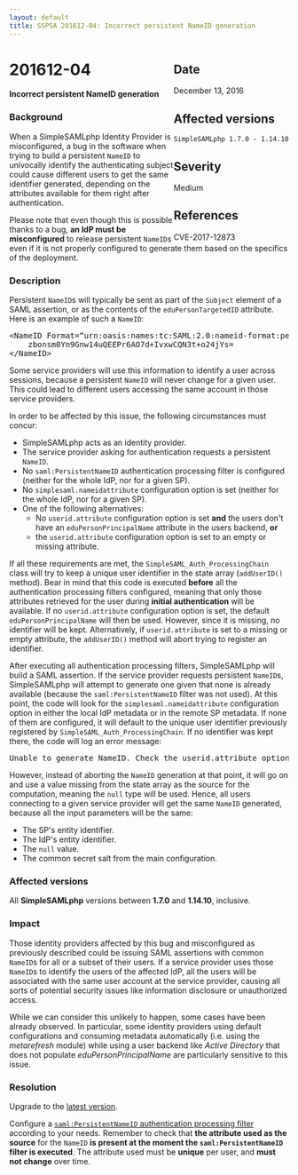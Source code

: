 ```yaml
---
layout: default
title: SSPSA 201612-04: Incorrect persistent NameID generation
---
```


<div class="sidebar-warning" style="float: right;">
<h2>Date</h2>
December 13, 2016
<h2>Affected versions</h2>
<code>SimpleSAMLphp 1.7.0 - 1.14.10</code>
<h2>Severity</h2>
Medium
<h2>References</h2>
CVE-2017-12873
</div>

# 201612-04

**Incorrect persistent NameID generation**

### Background

When a SimpleSAMLphp Identity Provider is misconfigured, a bug in the software when trying to build a persistent
`NameID` to univocally identify the authenticating subject could cause different users to get the same identifier
generated, depending on the attributes available for them right after authentication.

Please note that even though this is possible thanks to a bug, **an IdP must be misconfigured** to release persistent
`NameID`s even if it is not properly configured to generate them based on the specifics of the deployment.

### Description

Persistent `NameID`s will typically be sent as part of the `Subject` element of a SAML assertion, or as the contents of
the `eduPersonTargetedID` attribute. Here is an example of such a `NameID`:

<pre>
&lt;NameID Format=“urn:oasis:names:tc:SAML:2.0:nameid-format:persistent“&gt;
    zbonsm0Yn9Gnw14uQEEPr6AO7d+IvxwCQN3t+o24jYs=
&lt;/NameID&gt;
</pre>

Some service providers will use this information to identify a user across sessions, because a persistent `NameID` will
never change for a given user. This could lead to different users accessing the same account in those service providers.

In order to be affected by this issue, the following circumstances must concur:

* SimpleSAMLphp acts as an identity provider.
* The service provider asking for authentication requests a persistent `NameID`.
* No `saml:PersistentNameID` authentication processing filter is configured (neither for the whole IdP, nor for
a given SP).
* No `simplesaml.nameidattribute` configuration option is set (neither for the whole IdP, nor for a given SP).
* One of the following alternatives:
    * No `userid.attribute` configuration option is set **and** the users don't have an `eduPersonPrincipalName` attribute
    in the users backend, **or**
    * the `userid.attribute` configuration option is set to an empty or missing attribute.

If all these requirements are met, the `SimpleSAML_Auth_ProcessingChain` class will try to keep a unique user identifier
in the state array (`addUserID()` method). Bear in mind that this code is executed **before** all the authentication
processing filters configured, meaning that only those attributes retrieved for the user during **initial
authentication** will be available. If no `userid.attribute` configuration option is set, the default
`eduPersonPrincipalName` will then be used. However, since it is missing, no identifier will be kept. Alternatively, if
`userid.attribute` is set to a missing or empty attribute, the `addUserID()` method will abort trying to register an
identifier.

After executing all authentication processing filters, SimpleSAMLphp will build a SAML assertion. If the service
provider requests persistent `NameID`s, SimpleSAMLphp will attempt to generate one given that none is already
available (because the `saml:PersistentNameID` filter was not used). At this point, the code will look for the
`simplesaml.nameidattribute` configuration option in either the local IdP metadata or in the remote SP metadata. If
none of them are configured, it will default to the unique user identifier previously registered by
`SimpleSAML_Auth_ProcessingChain`. If no identifier was kept there, the code will log an error message:

<pre>
Unable to generate NameID. Check the userid.attribute option.
</pre>

However, instead of aborting the `NameID` generation at that point, it will go on and use a value missing from the
state array as the source for the computation, meaning the `null` type will be used. Hence, all users connecting to a
given service provider will get the same `NameID` generated, because all the input parameters will be the same:

* The SP's entity identifier.
* The IdP's entity identifier.
* The `null` value.
* The common secret salt from the main configuration.

### Affected versions

All **SimpleSAMLphp** versions between **1.7.0** and **1.14.10**, inclusive.

### Impact

Those identity providers affected by this bug and misconfigured as previously described could be issuing SAML assertions
with common `NameID`s for all or a subset of their users. If a service provider uses those `NameID`s to identify the
users of the affected IdP, all the users will be associated with the same user account at the service provider,
causing all sorts of potential security issues like information disclosure or unauthorized access.

While we can consider this unlikely to happen, some cases have been already observed. In particular, some identity
providers using default configurations and consuming metadata automatically (i.e. using the _metarefresh_ module) while
using a user backend like _Active Directory_ that does not populate _eduPersonPrincipalName_ are particularly sensitive
to this issue.

### Resolution

Upgrade to the [latest version](/download).

Configure a [`saml:PersistentNameID` authentication processing filter](/docs/stable/saml:nameid)
according to your needs. Remember to check that **the attribute used as the source** for the `NameID` **is present at
the moment the `saml:PersistentNameID` filter is executed**. The attribute used must be **unique** per user, and **must
not change** over time.
